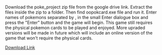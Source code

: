 Download the poke_project zip file from the google drive link.
Extract the files inside the zip to a folder.
Then find oopokcard.exe file and run it.
Enter names of pokemons separated by , in the small Enter dialogue box and press the "Enter" button and the game will begin.
This game still requires the physical pokemon cards to be played and enjoyed.
More upraded versions will be made in future which will include an online version of the game that won't require the physical cards.

[Download Link](https://drive.google.com/file/d/1_jIPATTLkhpSBgymPqtg_FsISckQrkiu/view?usp=sharing)
